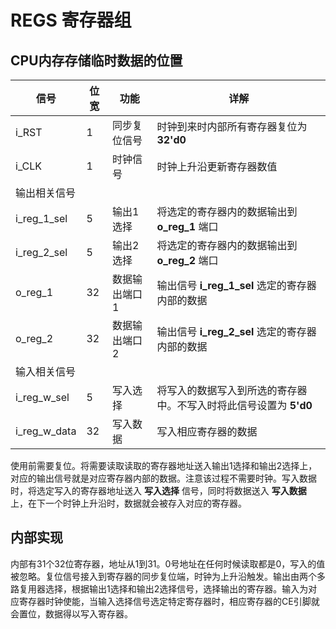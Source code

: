 # REGS 寄存器组
## CPU内存存储临时数据的位置
|信号|位宽|功能|详解|
|----|---|---|---|
|i_RST|1|同步复位信号|时钟到来时内部所有寄存器复位为**32'd0**|
|i_CLK|1|时钟信号|时钟上升沿更新寄存器数值|
|输出相关信号|
|i_reg_1_sel|5|输出1选择|将选定的寄存器内的数据输出到 **o_reg_1**  端口|
|i_reg_2_sel|5|输出2选择|将选定的寄存器内的数据输出到 **o_reg_2**  端口|
|o_reg_1|32|数据输出端口1|输出信号 **i_reg_1_sel** 选定的寄存器内部的数据|
|o_reg_2|32|数据输出端口2|输出信号 **i_reg_2_sel** 选定的寄存器内部的数据|
|输入相关信号|
|i_reg_w_sel|5|写入选择|将写入的数据写入到所选的寄存器中。不写入时将此信号设置为 **5'd0**|
|i_reg_w_data|32|写入数据|写入相应寄存器的数据|

使用前需要复位。将需要读取读取的寄存器地址送入输出1选择和输出2选择上，对应的输出信号就是对应寄存器内部的数据。注意该过程不需要时钟。写入数据时，将选定写入的寄存器地址送入 **写入选择** 信号，同时将数据送入 **写入数据** 上，在下一个时钟上升沿时，数据就会被存入对应的寄存器。

## 内部实现
内部有31个32位寄存器，地址从1到31。0号地址在任何时候读取都是0，写入的值被忽略。复位信号接入到寄存器的同步复位端，时钟为上升沿触发。输出由两个多路复用器选择，根据输出1选择和输出2选择信号，选择输出的寄存器。输入为对应寄存器时钟使能，当输入选择信号选定特定寄存器时，相应寄存器的CE引脚就会置位，数据得以写入寄存器。
